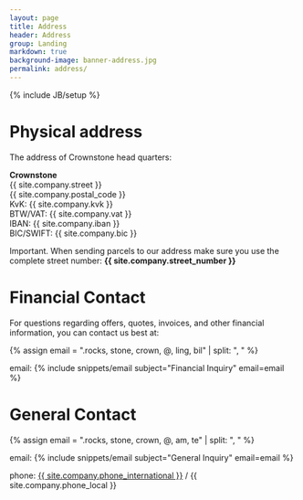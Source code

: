 ```yaml
---
layout: page
title: Address
header: Address
group: Landing
markdown: true
background-image: banner-address.jpg
permalink: address/
---
```

{% include JB/setup %}

# Physical address

The address of Crownstone head quarters:

**Crownstone**
<br>
{{ site.company.street }}
<br>
{{ site.company.postal_code }}
<br>
KvK: {{ site.company.kvk }}
<br>
BTW/VAT: {{ site.company.vat }}
<br>
IBAN: {{ site.company.iban }}
<br>
BIC/SWIFT: {{ site.company.bic }}

Important. When sending parcels to our address make sure you use the complete street number: **{{ site.company.street_number }}**

# Financial Contact

For questions regarding offers, quotes, invoices, and other financial information, you can contact us best at:

{% assign email = ".rocks, stone, crown, @, ling, bil" | split: ", "  %}
<div class="email"><i class='el el-envelope'></i> email: {% include snippets/email subject="Financial Inquiry" email=email %}</div>


# General Contact

{% assign email = ".rocks, stone, crown, @, am, te" | split: ", "  %}
<div class="email"><i class='el el-envelope'></i> email: {% include snippets/email subject="General Inquiry" email=email %}</div>

<i class='el el-phone'></i> 
phone: 
<a href="tel:{{ site.company.phone_international }}">{{ site.company.phone_international }}</a> / {{ site.company.phone_local }}

